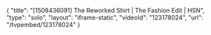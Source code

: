 {
    "title": "[1508436091] The Reworked Shirt | The Fashion Edit | HSN",
    "type": "solo",
    "layout": "iframe-static",
    "videoId": "123178024",
    "url": "\/tvpembed\/123178024"
}